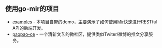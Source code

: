 ## 使用go-mir的项目
* [examples](https://github.com/alimy/mir/tree/main/examples) - 本项目自带的demo，主要演示了如何使用[Mir](https://github.com/alimy/mir)快速进行RESTful API的后端开发。   
* [paopao-ce](https://github.com/rocboss/paopao-ce/tree/dev) - 一个清新文艺的微社区，提供类似Twiter/微博的推文分享服务。    

